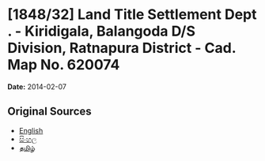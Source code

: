 # [1848/32] Land Title Settlement Dept . - Kiridigala, Balangoda D/S Division, Ratnapura District - Cad. Map No. 620074

**Date:** 2014-02-07

## Original Sources

- [English](https://documents.gov.lk/view/extra-gazettes/2014/2/1848-32_E.pdf)
- [සිංහල](https://documents.gov.lk/view/extra-gazettes/2014/2/1848-32_S.pdf)
- [தமிழ்](https://documents.gov.lk/view/extra-gazettes/2014/2/1848-32_T.pdf)
